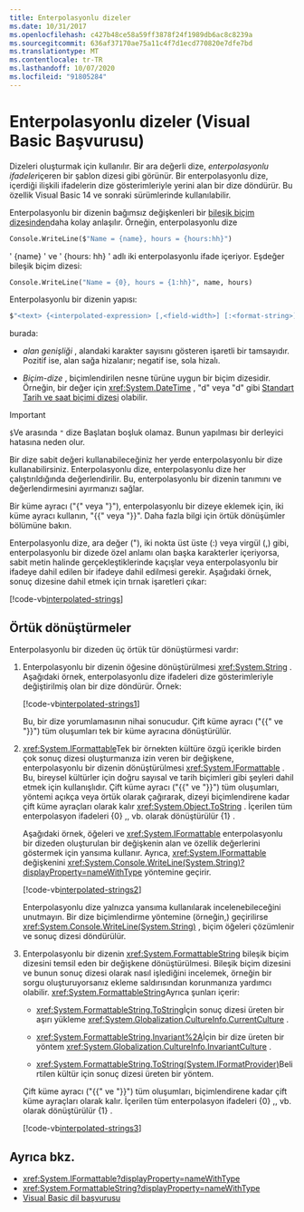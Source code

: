 ```yaml
---
title: Enterpolasyonlu dizeler
ms.date: 10/31/2017
ms.openlocfilehash: c427b48ce58a59ff3878f24f1989db6ac8c8239a
ms.sourcegitcommit: 636af37170ae75a11c4f7d1ecd770820e7dfe7bd
ms.translationtype: MT
ms.contentlocale: tr-TR
ms.lasthandoff: 10/07/2020
ms.locfileid: "91805284"
---
```

# <a name="interpolated-strings-visual-basic-reference"></a>Enterpolasyonlu dizeler (Visual Basic Başvurusu)

Dizeleri oluşturmak için kullanılır.  Bir ara değerli dize, *enterpolasyonlu ifadeler*içeren bir şablon dizesi gibi görünür.  Bir enterpolasyonlu dize, içerdiği ilişkili ifadelerin dize gösterimleriyle yerini alan bir dize döndürür. Bu özellik Visual Basic 14 ve sonraki sürümlerinde kullanılabilir.

Enterpolasyonlu bir dizenin bağımsız değişkenleri bir [bileşik biçim dizesinden](../../../../standard/base-types/composite-formatting.md#composite-format-string)daha kolay anlaşılır.  Örneğin, enterpolasyonlu dize

```vb
Console.WriteLine($"Name = {name}, hours = {hours:hh}")
```

' {name} ' ve ' {hours: hh} ' adlı iki enterpolasyonlu ifade içeriyor. Eşdeğer bileşik biçim dizesi:

```vb
Console.WriteLine("Name = {0}, hours = {1:hh}", name, hours)
```

Enterpolasyonlu bir dizenin yapısı:

```vb
$"<text> {<interpolated-expression> [,<field-width>] [:<format-string>] } <text> ..."
```

burada:

- *alan genişliği* , alandaki karakter sayısını gösteren işaretli bir tamsayıdır. Pozitif ise, alan sağa hizalanır; negatif ise, sola hizalı.

- *Biçim-dize* , biçimlendirilen nesne türüne uygun bir biçim dizesidir. Örneğin, bir değer için <xref:System.DateTime> , "d" veya "d" gibi [Standart Tarih ve saat biçimi dizesi](../../../../standard/base-types/standard-date-and-time-format-strings.md) olabilir.

> [!IMPORTANT]
> `$`Ve arasında `"` dize Başlatan boşluk olamaz. Bunun yapılması bir derleyici hatasına neden olur.

Bir dize sabit değeri kullanabileceğiniz her yerde enterpolasyonlu bir dize kullanabilirsiniz.  Enterpolasyonlu dize, enterpolasyonlu dize her çalıştırıldığında değerlendirilir. Bu, enterpolasyonlu bir dizenin tanımını ve değerlendirmesini ayırmanızı sağlar.

Bir küme ayracı ("{" veya "}"), enterpolasyonlu bir dizeye eklemek için, iki küme ayracı kullanın, "{{" veya "}}".  Daha fazla bilgi için örtük dönüşümler bölümüne bakın.

Enterpolasyonlu dize, ara değer ("), iki nokta üst üste (:) veya virgül (,) gibi, enterpolasyonlu bir dizede özel anlamı olan başka karakterler içeriyorsa, sabit metin halinde gerçekleştiklerinde kaçışlar veya enterpolasyonlu bir ifadeye dahil edilen bir ifadeye dahil edilmesi gerekir. Aşağıdaki örnek, sonuç dizesine dahil etmek için tırnak işaretleri çıkar:

[!code-vb[interpolated-strings](../../../../../samples/snippets/visualbasic/programming-guide/language-features/strings/interpolated-strings4.vb)]

## <a name="implicit-conversions"></a>Örtük dönüştürmeler

Enterpolasyonlu bir dizeden üç örtük tür dönüştürmesi vardır:

1. Enterpolasyonlu bir dizenin öğesine dönüştürülmesi <xref:System.String> . Aşağıdaki örnek, enterpolasyonlu dize ifadeleri dize gösterimleriyle değiştirilmiş olan bir dize döndürür. Örnek:

   [!code-vb[interpolated-strings1](../../../../../samples/snippets/visualbasic/programming-guide/language-features/strings/interpolated-strings1.vb)]

   Bu, bir dize yorumlamasının nihai sonucudur. Çift küme ayracı ("{{" ve "}}") tüm oluşumları tek bir küme ayracına dönüştürülür.

2. <xref:System.IFormattable>Tek bir örnekten kültüre özgü içerikle birden çok sonuç dizesi oluşturmanıza izin veren bir değişkene, enterpolasyonlu bir dizenin dönüştürülmesi <xref:System.IFormattable> . Bu, bireysel kültürler için doğru sayısal ve tarih biçimleri gibi şeyleri dahil etmek için kullanışlıdır.  Çift küme ayracı ("{{" ve "}}") tüm oluşumları, yöntemi açıkça veya örtük olarak çağırarak, dizeyi biçimlendirene kadar çift küme ayraçları olarak kalır <xref:System.Object.ToString> .  İçerilen tüm enterpolasyon ifadeleri {0} ,, vb. olarak dönüştürülür {1} .

   Aşağıdaki örnek, öğeleri ve <xref:System.IFormattable> enterpolasyonlu bir dizeden oluşturulan bir değişkenin alan ve özellik değerlerini göstermek için yansıma kullanır. Ayrıca, <xref:System.IFormattable> değişkenini <xref:System.Console.WriteLine(System.String)?displayProperty=nameWithType> yöntemine geçirir.

   [!code-vb[interpolated-strings2](../../../../../samples/snippets/visualbasic/programming-guide/language-features/strings/interpolated-strings2.vb)]

   Enterpolasyonlu dize yalnızca yansıma kullanılarak incelenebileceğini unutmayın. Bir dize biçimlendirme yöntemine (örneğin,) geçirilirse <xref:System.Console.WriteLine(System.String)> , biçim öğeleri çözümlenir ve sonuç dizesi döndürülür.

3. Enterpolasyonlu bir dizenin <xref:System.FormattableString> bileşik biçim dizesini temsil eden bir değişkene dönüştürülmesi. Bileşik biçim dizesini ve bunun sonuç dizesi olarak nasıl işlediğini incelemek, örneğin bir sorgu oluşturuyorsanız ekleme saldırısından korunmanıza yardımcı olabilir. <xref:System.FormattableString>Ayrıca şunları içerir:

      - <xref:System.FormattableString.ToString>İçin sonuç dizesi üreten bir aşırı yükleme <xref:System.Globalization.CultureInfo.CurrentCulture> .

      - <xref:System.FormattableString.Invariant%2A>İçin bir dize üreten bir yöntem <xref:System.Globalization.CultureInfo.InvariantCulture> .

      - <xref:System.FormattableString.ToString(System.IFormatProvider)>Belirtilen kültür için sonuç dizesi üreten bir yöntem.

    Çift küme ayracı ("{{" ve "}}") tüm oluşumları, biçimlendirene kadar çift küme ayraçları olarak kalır.  İçerilen tüm enterpolasyon ifadeleri {0} ,, vb. olarak dönüştürülür {1} .

   [!code-vb[interpolated-strings3](../../../../../samples/snippets/visualbasic/programming-guide/language-features/strings/interpolated-strings3.vb)]

## <a name="see-also"></a>Ayrıca bkz.

- <xref:System.IFormattable?displayProperty=nameWithType>
- <xref:System.FormattableString?displayProperty=nameWithType>
- [Visual Basic dil başvurusu](index.md)
